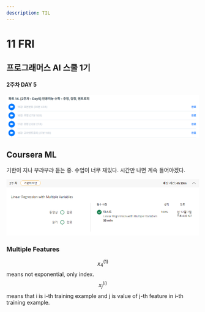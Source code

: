 ```yaml
---
description: TIL
---
```


# 11 FRI

## 프로그래머스 AI 스쿨 1기

#### 2주차 DAY 5

![](../../.gitbook/assets/image%20%2843%29.png)

## Coursera ML

기한이 지나 부랴부랴 듣는 중. 수업이 너무 재밌다. 시간만 나면 계속 들어야겠다.

![](../../.gitbook/assets/image%20%2844%29.png)

### Multiple Features

 $$x^{(1)}_{4} $$ means not exponential, only index. $$x^{(i)}_{j}$$ means that i is  i-th training example and j is value of j-th feature in i-th training example.





